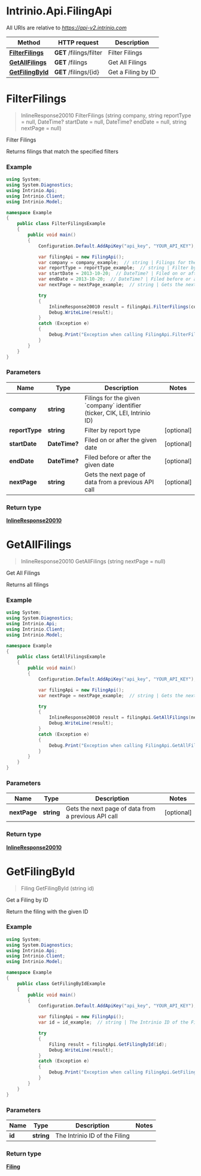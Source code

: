 # Intrinio.Api.FilingApi

All URIs are relative to *https://api-v2.intrinio.com*

Method | HTTP request | Description
------------- | ------------- | -------------
[**FilterFilings**](FilingApi.md#filterfilings) | **GET** /filings/filter | Filter Filings
[**GetAllFilings**](FilingApi.md#getallfilings) | **GET** /filings | Get All Filings
[**GetFilingById**](FilingApi.md#getfilingbyid) | **GET** /filings/{id} | Get a Filing by ID


<a name="filterfilings"></a>
# **FilterFilings**
> InlineResponse20010 FilterFilings (string company, string reportType = null, DateTime? startDate = null, DateTime? endDate = null, string nextPage = null)

Filter Filings

Returns filings that match the specified filters

### Example
```csharp
using System;
using System.Diagnostics;
using Intrinio.Api;
using Intrinio.Client;
using Intrinio.Model;

namespace Example
{
    public class FilterFilingsExample
    {
        public void main()
        {
            Configuration.Default.AddApiKey("api_key", "YOUR_API_KEY");

            var filingApi = new FilingApi();
            var company = company_example;  // string | Filings for the given `company` identifier (ticker, CIK, LEI, Intrinio ID)
            var reportType = reportType_example;  // string | Filter by report type (optional) 
            var startDate = 2013-10-20;  // DateTime? | Filed on or after the given date (optional) 
            var endDate = 2013-10-20;  // DateTime? | Filed before or after the given date (optional) 
            var nextPage = nextPage_example;  // string | Gets the next page of data from a previous API call (optional) 

            try
            {
                InlineResponse20010 result = filingApi.FilterFilings(company, reportType, startDate, endDate, nextPage);
                Debug.WriteLine(result);
            }
            catch (Exception e)
            {
                Debug.Print("Exception when calling FilingApi.FilterFilings: " + e.Message );
            }
        }
    }
}
```

### Parameters

Name | Type | Description  | Notes
------------- | ------------- | ------------- | -------------
 **company** | **string**| Filings for the given &#x60;company&#x60; identifier (ticker, CIK, LEI, Intrinio ID) | 
 **reportType** | **string**| Filter by report type | [optional] 
 **startDate** | **DateTime?**| Filed on or after the given date | [optional] 
 **endDate** | **DateTime?**| Filed before or after the given date | [optional] 
 **nextPage** | **string**| Gets the next page of data from a previous API call | [optional] 

### Return type

[**InlineResponse20010**](InlineResponse20010.md)

<a name="getallfilings"></a>
# **GetAllFilings**
> InlineResponse20010 GetAllFilings (string nextPage = null)

Get All Filings

Returns all filings

### Example
```csharp
using System;
using System.Diagnostics;
using Intrinio.Api;
using Intrinio.Client;
using Intrinio.Model;

namespace Example
{
    public class GetAllFilingsExample
    {
        public void main()
        {
            Configuration.Default.AddApiKey("api_key", "YOUR_API_KEY");

            var filingApi = new FilingApi();
            var nextPage = nextPage_example;  // string | Gets the next page of data from a previous API call (optional) 

            try
            {
                InlineResponse20010 result = filingApi.GetAllFilings(nextPage);
                Debug.WriteLine(result);
            }
            catch (Exception e)
            {
                Debug.Print("Exception when calling FilingApi.GetAllFilings: " + e.Message );
            }
        }
    }
}
```

### Parameters

Name | Type | Description  | Notes
------------- | ------------- | ------------- | -------------
 **nextPage** | **string**| Gets the next page of data from a previous API call | [optional] 

### Return type

[**InlineResponse20010**](InlineResponse20010.md)

<a name="getfilingbyid"></a>
# **GetFilingById**
> Filing GetFilingById (string id)

Get a Filing by ID

Return the filing with the given ID

### Example
```csharp
using System;
using System.Diagnostics;
using Intrinio.Api;
using Intrinio.Client;
using Intrinio.Model;

namespace Example
{
    public class GetFilingByIdExample
    {
        public void main()
        {
            Configuration.Default.AddApiKey("api_key", "YOUR_API_KEY");

            var filingApi = new FilingApi();
            var id = id_example;  // string | The Intrinio ID of the Filing

            try
            {
                Filing result = filingApi.GetFilingById(id);
                Debug.WriteLine(result);
            }
            catch (Exception e)
            {
                Debug.Print("Exception when calling FilingApi.GetFilingById: " + e.Message );
            }
        }
    }
}
```

### Parameters

Name | Type | Description  | Notes
------------- | ------------- | ------------- | -------------
 **id** | **string**| The Intrinio ID of the Filing | 

### Return type

[**Filing**](Filing.md)

